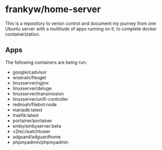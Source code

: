 # frankyw/home-server

This is a repository to verion control and document my journey from one Ubuntu server with a multitude of apps running on it, to complete docker containerization.

## Apps

The following containers are being run:

* google/cadvisor
* wiserain/flexget
* linuxserver/nginx
* linuxserver/deluge
* linuxserver/transmission
* linuxserver/unifi-controller
* rednoah/filebot:node
* mariadb:latest
* traefik:latest
* portainer/portainer
* emby/embyserver:beta
* v2tec/watchtower
* adguard/adguardhome
* phpmyadmin/phpmyadmin